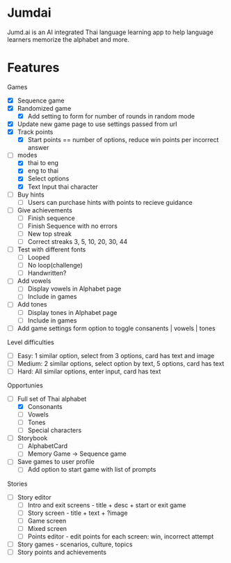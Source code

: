 # Jumdai

Jumd.ai is an AI integrated Thai language learning app to help language learners memorize the alphabet and more.


# Features

Games
- [x] Sequence game
- [x] Randomized game
  - [x] Add setting to form for number of rounds in random mode
- [x] Update new game page to use settings passed from url
- [x] Track points
  - [x] Start points == number of options, reduce win points per incorrect answer
- [ ] modes
  - [x] thai to eng
  - [x] eng to thai
  - [x] Select options
  - [x] Text Input thai character
- [ ] Buy hints
  - [ ] Users can purchase hints with points to recieve guidance
- [ ] Give achievements
  - [ ] Finish sequence
  - [ ] Finish Sequence with no errors
  - [ ] New top streak
  - [ ] Correct streaks 3, 5, 10, 20, 30, 44
- [ ] Test with different fonts
  - [ ] Looped
  - [ ] No loop(challenge)
  - [ ] Handwritten?
- [ ] Add vowels
  - [ ] Display vowels in Alphabet page
  - [ ] Include in games
- [ ] Add tones
  - [ ] Display tones in Alphabet page
  - [ ] Include in games
- [ ] Add game settings form option to toggle consanents | vowels | tones

Level difficulties
- [ ] Easy: 1 similar option, select from 3 options, card has text and image
- [ ] Medium: 2 similar options, select option by text, 5 options, card has text
- [ ] Hard: All similar options, enter input, card has text

Opportunies
- [ ] Full set of Thai alphabet
  - [x] Consonants
  - [ ] Vowels
  - [ ] Tones
  - [ ] Special characters
- [ ] Storybook
  - [ ] AlphabetCard
  - [ ] Memory Game -> Sequence game
- [ ] Save games to user profile
  - [ ] Add option to start game with list of prompts

Stories
- [ ] Story editor
  - [ ] Intro and exit screens - title + desc + start or exit game
  - [ ] Story screen - title + text + ?image
  - [ ] Game screen
  - [ ] Mixed screen
  - [ ] Points editor - edit points for each screen: win, incorrect attempt
- [ ] Story games - scenarios, culture, topics
- [ ] Story points and achievements